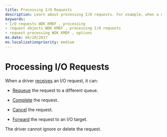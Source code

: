 ```yaml
---
title: Processing I/O Requests
description: Learn about processing I/O requests. For example, when a driver receives an I/O request it can requeue, complete, or cancel a request.
keywords:
- I/O requests WDK KMDF , processing
- request objects WDK KMDF , processing I/O requests
- request processing WDK KMDF , options
ms.date: 04/20/2017
ms.localizationpriority: medium
---
```


# Processing I/O Requests





When a driver [receives](receiving-i-o-requests.md) an I/O request, it can:

-   [Requeue](requeuing-i-o-requests.md) the request to a different queue.

-   [Complete](completing-i-o-requests.md) the request.

-   [Cancel](canceling-i-o-requests.md) the request.

-   [Forward](forwarding-i-o-requests.md) the request to an I/O target.

The driver cannot ignore or delete the request.

 

 





